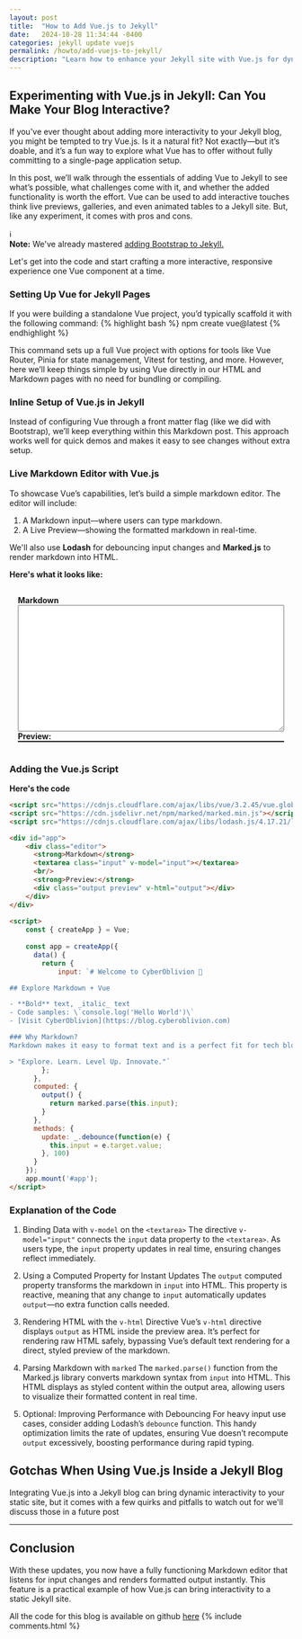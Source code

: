 ```yaml
---
layout: post
title:  "How to Add Vue.js to Jekyll"
date:   2024-10-28 11:34:44 -0400
categories: jekyll update vuejs
permalink: /howto/add-vuejs-to-jekyll/
description: "Learn how to enhance your Jekyll site with Vue.js for dynamic, interactive content"
---
```



<script src="https://cdnjs.cloudflare.com/ajax/libs/vue/3.2.45/vue.global.prod.min.js"></script>
<script src="https://cdn.jsdelivr.net/npm/marked/marked.min.js"></script>
<script src="https://cdnjs.cloudflare.com/ajax/libs/lodash.js/4.17.21/lodash.min.js"></script> <!-- debounce CDN -->

## Experimenting with Vue.js in Jekyll: Can You Make Your Blog Interactive?

If you've ever thought about adding more interactivity to your Jekyll blog, you might be tempted to try Vue.js. Is it a natural fit? Not exactly—but it’s doable, and it’s a fun way to explore what Vue has to offer without fully committing to a single-page application setup.

In this post, we’ll walk through the essentials of adding Vue to Jekyll to see what’s possible, what challenges come with it, and whether the added functionality is worth the effort. Vue can be used to add interactive touches think live previews, galleries, and even animated tables to a Jekyll site. But, like any experiment, it comes with pros and cons.


<div class="info-panel">
  <div class="info-icon">&#8505;</div>
      <div class="info-content">
      <strong>Note:</strong>
          We've already mastered <a href="{{ site.baseurl }}/howto/add-bootstrap-to-jekyll/">adding Bootstrap to Jekyll.</a>
  </div>
</div>

Let's get into the code and start crafting a more interactive, responsive experience one Vue component at a time.


### Setting Up Vue for Jekyll Pages

If you were building a standalone Vue project, you’d typically scaffold it with the following command:
{% highlight bash %}
  npm create vue@latest
{% endhighlight %}

This command sets up a full Vue project with options for tools like Vue Router, Pinia for state management, Vitest for testing, and more. However, here we’ll keep things simple by using Vue directly in our HTML and Markdown pages with no need for bundling or compiling.

### Inline Setup of Vue.js in Jekyll
Instead of configuring Vue through a front matter flag (like we did with Bootstrap), we’ll keep everything within this Markdown post. This approach works well for quick demos and makes it easy to see changes without extra setup.

### Live Markdown Editor with Vue.js
To showcase Vue’s capabilities, let’s build a simple markdown editor. The editor will include:

1. A Markdown input—where users can type markdown.
2. A Live Preview—showing the formatted markdown in real-time.

We'll also use **Lodash** for debouncing input changes and **Marked.js** to render markdown into HTML.

**Here's what it looks like:**
<div id="app">    
    <div class="editor">
      <strong>Markdown</strong>
      <textarea class="input" v-model="input"></textarea>      
      <br/>
      <strong>Preview:</strong>
      <div class="output preview" v-html="output"></div>
    </div>  
</div>
  
<script>
    const { createApp } = Vue;
  
    const app = createApp({
      data() {
        return {
            input: `# Welcome to CyberOblivion 🚀

## Explore Markdown + Vue

- **Bold** text, _italic_ text
- Code samples: \`console.log('Hello World')\`
- [Visit CyberOblivion](https://blog.cyberoblivion.com)

### Why Markdown?
Markdown makes it easy to format text and is a perfect fit for tech blogs.

> "Explore. Learn. Level Up. Innovate."`
        };
      },
      computed: {
        output() {
          return marked.parse(this.input);
        }
      },
      methods: {
        update: _.debounce(function(e) {
          this.input = e.target.value;
        }, 100)
      }
    });        
    app.mount('#app');
</script>

<style>
  .preview {
    border: 1px solid;
  }
  textarea {
    width: 100%; 
    height: 225px;
  }
  #app {
    padding: 15px;
  }
</style>

### Adding the Vue.js Script
**Here's the code**
```html
<script src="https://cdnjs.cloudflare.com/ajax/libs/vue/3.2.45/vue.global.prod.min.js"></script>
<script src="https://cdn.jsdelivr.net/npm/marked/marked.min.js"></script>
<script src="https://cdnjs.cloudflare.com/ajax/libs/lodash.js/4.17.21/lodash.min.js"></script> <!-- debounce CDN -->

<div id="app">    
    <div class="editor">
      <strong>Markdown</strong>
      <textarea class="input" v-model="input"></textarea>      
      <br/>
      <strong>Preview:</strong>
      <div class="output preview" v-html="output"></div>
    </div>  
</div>
  
<script>
    const { createApp } = Vue;
  
    const app = createApp({
      data() {
        return {
            input: `# Welcome to CyberOblivion 🚀

## Explore Markdown + Vue

- **Bold** text, _italic_ text
- Code samples: \`console.log('Hello World')\`
- [Visit CyberOblivion](https://blog.cyberoblivion.com)

### Why Markdown?
Markdown makes it easy to format text and is a perfect fit for tech blogs.

> "Explore. Learn. Level Up. Innovate."`
        };
      },
      computed: {
        output() {
          return marked.parse(this.input);
        }
      },
      methods: {
        update: _.debounce(function(e) {
          this.input = e.target.value;
        }, 100)
      }
    });        
    app.mount('#app');
</script>
```
### Explanation of the Code
1. Binding Data with `v-model` on the `<textarea>`
The directive `v-model="input"` connects the `input` data property to the `<textarea>`. As users type, the `input` property updates in real time, ensuring changes reflect immediately.

2. Using a Computed Property for Instant Updates
The `output` computed property transforms the markdown in `input` into HTML. This property is reactive, meaning that any change to `input` automatically updates `output`—no extra function calls needed.

3. Rendering HTML with the `v-html` Directive
Vue’s `v-html` directive displays `output` as HTML inside the preview area. It’s perfect for rendering raw HTML safely, bypassing Vue’s default text rendering for a direct, styled preview of the markdown.

4. Parsing Markdown with `marked`
The `marked.parse()` function from the Marked.js library converts markdown syntax from `input` into HTML. This HTML displays as styled content within the output area, allowing users to visualize their formatted content in real time.

5. Optional: Improving Performance with Debouncing
For heavy input use cases, consider adding Lodash’s `debounce` function. This handy optimization limits the rate of updates, ensuring Vue doesn’t recompute `output` excessively, boosting performance during rapid typing.



## Gotchas When Using Vue.js Inside a Jekyll Blog

Integrating Vue.js into a Jekyll blog can bring dynamic interactivity to your static site, but it comes with a few quirks and pitfalls to watch out for we'll discuss those in a future post

---

## Conclusion
With these updates, you now have a fully functioning Markdown editor that listens for input changes and renders formatted output instantly. This feature is a practical example of how Vue.js can bring interactivity to a static Jekyll site.

All the code for this blog is available on github 
[here](https://github.com/cyberoblivion/co-blog)
{% include comments.html %}

